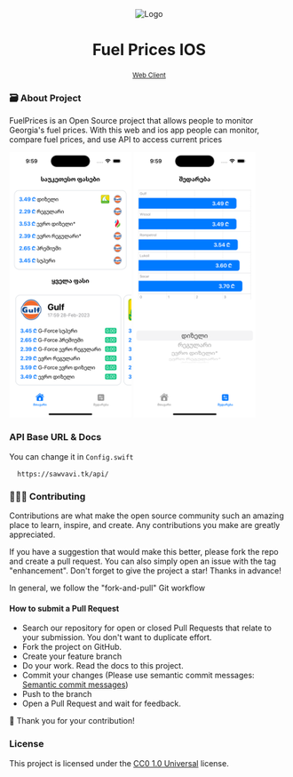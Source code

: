 <div align="center">
    <img src="https://github.com/NickNaskida/FuelPrices/blob/master/app/src/static/img/logo.png" width="140" title="Logo">
    <h1>Fuel Prices IOS</h1>
    <small> <a href="https://github.com/NickNaskida/FuelPrices">Web Client</a> </small>
</div>

### 🗃 About Project

FuelPrices is an Open Source project that allows people to monitor Georgia's fuel prices. With this web and ios app people can
monitor, compare fuel prices, and use API to access current prices

<p>
<img src="./img/App1.png" width="220" title="Preview Light">
<img src="./img/App2.png" width="220" title="Preview Dark">
</p>

### API Base URL & Docs

You can change it in `Config.swift`

```
  https://sawvavi.tk/api/
```

### 👨🏼‍🔬 Contributing

Contributions are what make the open source community such an amazing place to learn, inspire, and create. Any
contributions you make are greatly appreciated.

If you have a suggestion that would make this better, please fork the repo and create a pull request. You can also
simply open an issue with the tag "enhancement". Don't forget to give the project a star! Thanks in advance!

In general, we follow the "fork-and-pull" Git workflow

#### How to submit a Pull Request

- Search our repository for open or closed Pull Requests that relate to your submission. You don't want to duplicate
  effort.
- Fork the project on GitHub.
- Create your feature branch
- Do your work. Read the docs to this project.
- Commit your changes (Please use semantic commit
  messages: [Semantic commit messages](https://gist.github.com/joshbuchea/6f47e86d2510bce28f8e7f42ae84c716))
- Push to the branch
- Open a Pull Request and wait for feedback.

🎉 Thank you for your contribution!

### License

This project is licensed under the [CC0 1.0 Universal](https://creativecommons.org/publicdomain/zero/1.0/) license.

